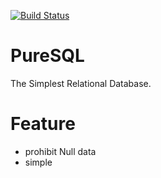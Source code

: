 [![Build Status](https://travis-ci.org/terakoya76/puresql.svg?branch=master)](https://travis-ci.org/terakoya76/puresql)

# PureSQL
The Simplest Relational Database.

# Feature
- prohibit Null data
- simple
